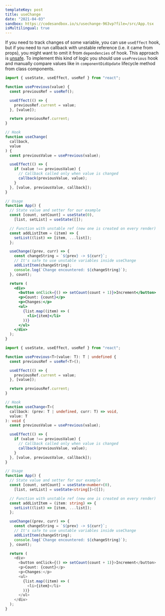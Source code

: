 ```yaml
---
templateKey: post
title: useChange
date: "2021-04-03"
sandbox: https://codesandbox.io/s/usechange-963vp?file=/src/App.tsx
isMultilingual: true
---
```


If you need to track changes of some variable, you can use `useEffect` hook, but if you need to run callback with unstable reference (i.e. it came from props), you might want to omit it from `dependencies` of hook. This approach is [unsafe](https://reactjs.org/docs/hooks-faq.html#is-it-safe-to-omit-functions-from-the-list-of-dependencies). To implement this kind of logic you should use `usePrevious` hook and manually compare values like in `componentDidUpdate` lifecycle method from class components.

```jsx
import { useState, useEffect, useRef } from "react";

function usePrevious(value) {
  const previousRef = useRef();

  useEffect(() => {
    previousRef.current = value;
  }, [value]);

  return previousRef.current;
}

// Hook
function useChange(
  callback,
  value
) {
  const previousValue = usePrevious(value);

  useEffect(() => {
    if (value !== previousValue) {
      // Callback called only when value is changed
      callback(previousValue, value);
    }
  }, [value, previousValue, callback]);
}

// Usage
function App() {
  // State value and setter for our example
  const [count, setCount] = useState(0),
    [list, setList] = useState([]);

  // Function with unstable ref (new one is created on every render)
  const addListItem = (item) => {
    setList((list) => [item, ...list]);
  };

  useChange((prev, curr) => {
    const changeString = `${prev} -> ${curr}`;
    // It's safe to use unstable variables inside useChange
    addListItem(changeString);
    console.log(`Change encountered: ${changeString}`);
  }, count);

  return (
    <div>
      <button onClick={() => setCount(count + 1)}>Increment</button>
      <p>Count: {count}</p>
      <p>Changes:</p>
      <ul>
        {list.map((item) => (
          <li>{item}</li>
        ))}
      </ul>
    </div>
  );
}
```

```typescript
import { useState, useEffect, useRef } from "react";

function usePrevious<T>(value: T): T | undefined {
  const previousRef = useRef<T>();

  useEffect(() => {
    previousRef.current = value;
  }, [value]);

  return previousRef.current;
}

// Hook
function useChange<T>(
  callback: (prev: T | undefined, curr: T) => void,
  value: T
): void {
  const previousValue = usePrevious(value);

  useEffect(() => {
    if (value !== previousValue) {
      // Callback called only when value is changed
      callback(previousValue, value);
    }
  }, [value, previousValue, callback]);
}

// Usage
function App() {
  // State value and setter for our example
  const [count, setCount] = useState<number>(0),
    [list, setList] = useState<string[]>([]);

  // Function with unstable ref (new one is created on every render)
  const addListItem = (item: string) => {
    setList((list) => [item, ...list]);
  };

  useChange((prev, curr) => {
    const changeString = `${prev} -> ${curr}`;
    // It's safe to use unstable variables inside useChange
    addListItem(changeString);
    console.log(`Change encountered: ${changeString}`);
  }, count);

  return (
    <div>
      <button onClick={() => setCount(count + 1)}>Increment</button>
      <p>Count: {count}</p>
      <p>Changes:</p>
      <ul>
        {list.map((item) => (
          <li>{item}</li>
        ))}
      </ul>
    </div>
  );
}
```
